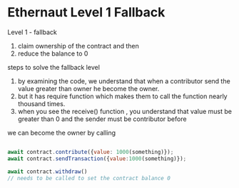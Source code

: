 # Ethernaut Level 1 Fallback
Level 1 - fallback
1. claim ownership of the contract and then
2. reduce the balance to 0

steps to solve the fallback level
1. by examining the code, we understand that when a contributor send the value greater than owner he become the owner.
2. but it has require function which makes them to call the function nearly thousand times.
3. when you see the receive() function , you understand that value must be greater than 0 and the sender must be contributor before 

we can become the owner by calling
```javascript

await contract.contribute({value: 1000(something)});
await contract.sendTransaction({value:1000(something)});

await contract.withdraw() 
// needs to be called to set the contract balance 0
```